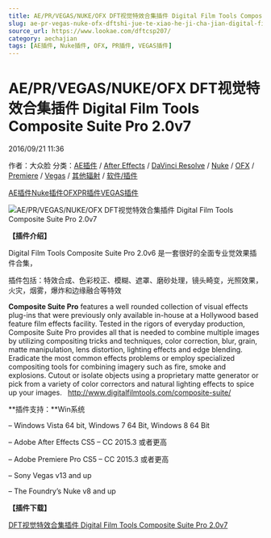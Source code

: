```yaml
---
title: AE/PR/VEGAS/NUKE/OFX DFT视觉特效合集插件 Digital Film Tools Composite Suite Pro 2.0v7
slug: ae-pr-vegas-nuke-ofx-dftshi-jue-te-xiao-he-ji-cha-jian-digital-film-tools-composite-suite-pro-2-0v7
source_url: https://www.lookae.com/dftcsp207/
category: aechajian
tags: [AE插件, Nuke插件, OFX, PR插件, VEGAS插件]
---
```

# AE/PR/VEGAS/NUKE/OFX DFT视觉特效合集插件 Digital Film Tools Composite Suite Pro 2.0v7

2016/09/21 11:36

作者：大众脸
分类：[AE插件](https://www.lookae.com/after-effects/aechajian/) / [After Effects](https://www.lookae.com/after-effects/) / [DaVinci Resolve](https://www.lookae.com/qitarjcj/resolvezy/) / [Nuke](https://www.lookae.com/qitarjcj/nukezy/) / [OFX](https://www.lookae.com/qitarjcj/ofxzy/) / [Premiere](https://www.lookae.com/qitarjcj/premierezy/) / [Vegas](https://www.lookae.com/qitarjcj/vegaszy/) / [其他辐射](https://www.lookae.com/others/) / [软件/插件](https://www.lookae.com/qitarjcj/)

[AE插件](https://www.lookae.com/tag/ae%e6%8f%92%e4%bb%b6/)[Nuke插件](https://www.lookae.com/tag/nuke%e6%8f%92%e4%bb%b6/)[OFX](https://www.lookae.com/tag/ofx/)[PR插件](https://www.lookae.com/tag/pr%e6%8f%92%e4%bb%b6/)[VEGAS插件](https://www.lookae.com/tag/vegas%e6%8f%92%e4%bb%b6/)

![AE/PR/VEGAS/NUKE/OFX DFT视觉特效合集插件 Digital Film Tools Composite Suite Pro 2.0v7](https://www.lookae.com/wp-content/uploads/2016/01/Composite-Suite-Pro.jpg "AE/PR/VEGAS/NUKE/OFX DFT视觉特效合集插件 Digital Film Tools Composite Suite Pro 2.0v7-LookAE.com")

**【插件介绍】**

Digital Film Tools Composite Suite Pro 2.0v6 是一套很好的全面专业觉效果插件合集，

插件包括：特效合成、色彩校正、模糊、遮罩、磨砂处理，镜头畸变，光照效果，火灾，烟雾，爆炸和边缘融合等特效

**Composite Suite Pro** features a well rounded collection of visual effects plug-ins that were previously only available in-house at a Hollywood based feature film effects facility. Tested in the rigors of everyday production, Composite Suite Pro provides all that is needed to combine multiple images by utilizing compositing tricks and techniques, color correction, blur, grain, matte manipulation, lens distortion, lighting effects and edge blending. Eradicate the most common effects problems or employ specialized compositing tools for combining imagery such as fire, smoke and explosions. Cutout or isolate objects using a proprietary matte generator or pick from a variety of color correctors and natural lighting effects to spice up your images.   http://www.digitalfilmtools.com/composite-suite/

**插件支持：**Win系统

– Windows Vista 64 bit, Windows 7 64 Bit, Windows 8 64 Bit

– Adobe After Effects CS5 – CC 2015.3 或者更高

– Adobe Premiere Pro CS5 – CC 2015.3 或者更高

– Sony Vegas v13 and up

– The Foundry’s Nuke v8 and up

**【插件下载】**

[DFT视觉特效合集插件 Digital Film Tools Composite Suite Pro 2.0v7](http://lookae.ctfile.com/fs/zdF156878329)
